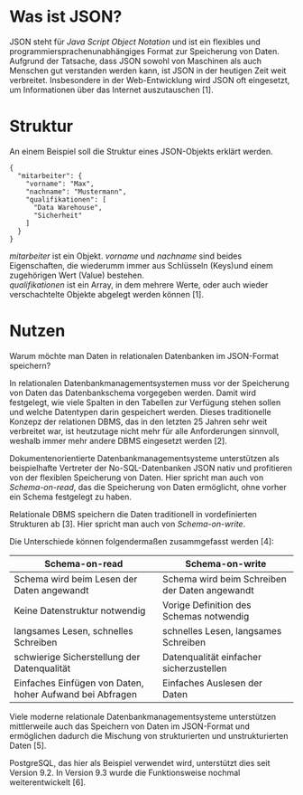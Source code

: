 # Was ist JSON?
JSON steht für *Java Script Object Notation* und ist ein flexibles und programmiersprachenunabhängiges Format zur Speicherung von Daten. Aufgrund der Tatsache, dass JSON sowohl von Maschinen als auch Menschen gut verstanden werden kann, ist JSON in der heutigen Zeit weit verbreitet. Insbesondere in der Web-Entwicklung wird JSON oft eingesetzt, um Informationen über das Internet auszutauschen [1].

# Struktur
An einem Beispiel soll die Struktur eines JSON-Objekts erklärt werden.
```
{
  "mitarbeiter": {
    "vorname": "Max",
    "nachname": "Mustermann",
    "qualifikationen": [
      "Data Warehouse",
      "Sicherheit"
    ]
  }
}
```
*mitarbeiter* ist ein Objekt. *vorname* und *nachname* sind beides Eigenschaften, die wiederumm immer aus Schlüsseln (Keys)und einem zugehörigen  Wert (Value) bestehen. <br>
*qualifikationen* ist ein Array, in dem mehrere Werte, oder auch wieder verschachtelte Objekte abgelegt werden können [1].


# Nutzen
Warum möchte man Daten in relationalen Datenbanken im JSON-Format speichern?

In relationalen Datenbankmanagementsystemen muss vor der Speicherung von Daten das Datenbankschema vorgegeben werden. Damit wird festgelegt, wie viele Spalten in den Tabellen zur Verfügung stehen sollen und welche Datentypen darin gespeichert werden.
Dieses traditionelle Konzepz der relationen DBMS, das in den letzten 25 Jahren sehr weit verbreitet war, ist heutzutage nicht mehr für alle Anforderungen sinnvoll, weshalb immer mehr andere DBMS eingesetzt werden [2].

Dokumentenorientierte Datenbankmanagementsysteme unterstützen als beispielhafte Vertreter der No-SQL-Datenbanken JSON nativ und profitieren von der flexiblen Speicherung von Daten. Hier spricht man auch von *Schema-on-read*, das die Speicherung von Daten ermöglicht, ohne vorher ein Schema festgelegt zu haben. 

Relationale DBMS speichern die Daten traditionell in vordefinierten Strukturen ab [3]. Hier spricht man auch von *Schema-on-write*.

Die Unterschiede können folgendermaßen zusammgefasst werden [4]:

| Schema-on-read                                           | Schema-on-write                                |
| -------------------------------------------------------- | ---------------------------------------------- |
| Schema wird beim Lesen der Daten angewandt               | Schema wird beim Schreiben der Daten angewandt |
| Keine Datenstruktur notwendig                            | Vorige Definition des Schemas notwendig        |
| langsames Lesen, schnelles Schreiben                     | schnelles Lesen, langsames Schreiben           |
| schwierige Sicherstellung der Datenqualität              | Datenqualität einfacher sicherzustellen        |
| Einfaches Einfügen von Daten, hoher Aufwand bei Abfragen | Einfaches Auslesen der Daten                   |


Viele moderne relationale Datenbankmanagementsysteme unterstützen mittlerweile auch das Speichern von Daten im JSON-Format und ermöglichen dadurch die Mischung von strukturierten und unstrukturierten Daten [5].

PostgreSQL, das hier als Beispiel verwendet wird, unterstützt dies seit Version 9.2. In Version 9.3 wurde die Funktionsweise nochmal weiterentwickelt [6].